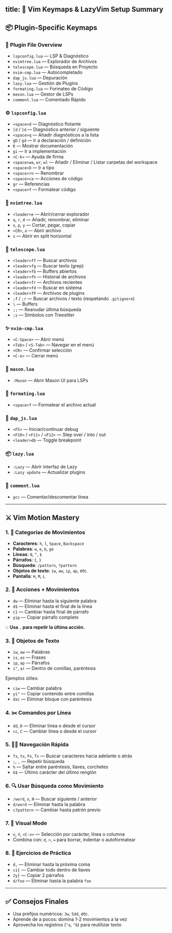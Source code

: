 title: 🧠 Vim Keymaps & LazyVim Setup Summary
-------------------

## 📦 Plugin-Specific Keymaps

### 🧩 Plugin File Overview

* `lspconfig.lua` — LSP & Diagnóstico
* `nvimtree.lua` — Explorador de Archivos
* `telescope.lua` — Búsqueda en Proyecto
* `nvim-cmp.lua` — Autocompletado
* `dap_js.lua` — Depuración
* `lazy.lua` — Gestión de Plugins
* `formating.lua` — Formateo de Código
* `mason.lua` — Gestor de LSPs
* `comment.lua` — Comentado Rápido

### ⚙️ `lspconfig.lua`

* `<space>d` — Diagnóstico flotante
* `[d` / `]d` — Diagnóstico anterior / siguiente
* `<space>q` — Añadir diagnósticos a la lista
* `gD` / `gd` — Ir a declaración / definición
* `K` — Mostrar documentación
* `gi` — Ir a implementación
* `<C-k>` — Ayuda de firma
* `<space>wa`, `wr`, `wl` — Añadir / Eliminar / Listar carpetas del workspace
* `<space>D` — Ir a tipo
* `<space>rn` — Renombrar
* `<space>ca` — Acciones de código
* `gr` — Referencias
* `<space>f` — Formatear código

### 📁 `nvimtree.lua`

* `<leader>e` — Abrir/cerrar explorador
* `a`, `r`, `d` — Añadir, renombrar, eliminar
* `x`, `p`, `y` — Cortar, pegar, copiar
* `<CR>`, `o` — Abrir archivo
* `s` — Abrir en split horizontal

### 🔭 `telescope.lua`

* `<leader>ff` — Buscar archivos
* `<leader>fg` — Buscar texto (grep)
* `<leader>fb` — Buffers abiertos
* `<leader>fh` — Historial de archivos
* `<leader>fr` — Archivos recientes
* `<leader>fd` — Buscar en sistema
* `<leader>fP` — Archivos de plugins
* `;f` / `;r` — Buscar archivos / texto (respetando `.gitignore`)
* `\` — Buffers
* `;;` — Reanudar última búsqueda
* `;s` — Símbolos con Treesitter

### ✨ `nvim-cmp.lua`

* `<C-Space>` — Abrir menú
* `<Tab>` / `<S-Tab>` — Navegar en el menú
* `<CR>` — Confirmar selección
* `<C-e>` — Cerrar menú

### 🔧 `mason.lua`

* `:Mason` — Abrir Mason UI para LSPs

### 🧹 `formating.lua`

* `<space>f` — Formatear el archivo actual

### 🐞 `dap_js.lua`

* `<F5>` — Iniciar/continuar debug
* `<F10>` / `<F11>` / `<F12>` — Step over / into / out
* `<leader>db` — Toggle breakpoint

### 📦 `lazy.lua`

* `:Lazy` — Abrir interfaz de Lazy
* `:Lazy update` — Actualizar plugins

### 💬 `comment.lua`

* `gcc` — Comentar/descomentar línea

---

## ⚔️ Vim Motion Mastery

### 1. 📐 Categorías de Movimientos

* **Caracteres**: `h`, `l`, `Space`, `Backspace`
* **Palabras**: `w`, `e`, `b`, `ge`
* **Líneas**: `0`, `^`, `$`
* **Párrafos**: `{`, `}`
* **Búsqueda**: `/pattern`, `?pattern`
* **Objetos de texto**: `iw`, `aw`, `ip`, `ap`, etc.
* **Pantalla**: `H`, `M`, `L`

### 2. 🧱 Acciones + Movimientos

* `dw` — Eliminar hasta la siguiente palabra
* `d$` — Eliminar hasta el final de la línea
* `c}` — Cambiar hasta final de párrafo
* `yip` — Copiar párrafo completo

💡 **Usa `.` para repetir la última acción.**

### 3. 🧠 Objetos de Texto

* `iw`, `aw` — Palabras
* `is`, `as` — Frases
* `ip`, `ap` — Párrafos
* `i"`, `a(` — Dentro de comillas, paréntesis

Ejemplos útiles:

* `ciw` — Cambiar palabra
* `yi"` — Copiar contenido entre comillas
* `da(` — Eliminar bloque con paréntesis

### 4. ✂️ Comandos por Línea

* `dd`, `D` — Eliminar línea o desde el cursor
* `cc`, `C` — Cambiar línea o desde el cursor

### 5. 🏃‍♂️ Navegación Rápida

* `fx`, `tx`, `Fx`, `Tx` — Buscar caracteres hacia adelante o atrás
* `;`, `,` — Repetir búsqueda
* `%` — Saltar entre paréntesis, llaves, corchetes
* `G$` — Último carácter del último renglón

### 6. 🔍 Usar Búsqueda como Movimiento

* `/word`, `n`, `N` — Buscar siguiente / anterior
* `d/word` — Eliminar hasta la palabra
* `c?pattern` — Cambiar hasta patrón previo

### 7. 👀 Visual Mode

* `v`, `V`, `<C-v>` — Selección por carácter, línea o columna
* Combina con: `d`, `>`, `=` para borrar, indentar o autoformatear

### 8. 🧪 Ejercicios de Práctica

* `d,` — Eliminar hasta la próxima coma
* `ci{` — Cambiar todo dentro de llaves
* `2y}` — Copiar 2 párrafos
* `d/foo` — Eliminar hasta la palabra `foo`

---

## ✅ Consejos Finales

* Usa prefijos numéricos: `3w`, `5dd`, etc.
* Aprende de a pocos: domina 1-2 movimientos a la vez
* Aprovecha los registros (`"a`, `"b`) para reutilizar texto
